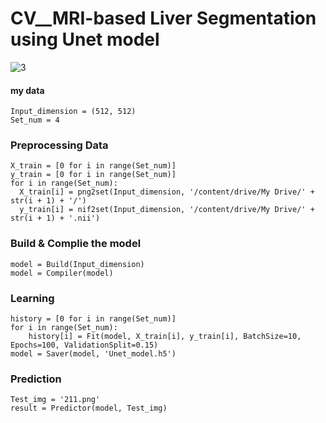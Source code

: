 # CV__MRI-based Liver Segmentation using Unet model
![3](https://user-images.githubusercontent.com/75473616/167287314-8f32dc5e-0c68-459b-aba7-b7d81ccb9421.png)
#### my data
```
Input_dimension = (512, 512)
Set_num = 4
```

### Preprocessing Data 
```
X_train = [0 for i in range(Set_num)]
y_train = [0 for i in range(Set_num)]
for i in range(Set_num):
  X_train[i] = png2set(Input_dimension, '/content/drive/My Drive/' + str(i + 1) + '/')
  y_train[i] = nif2set(Input_dimension, '/content/drive/My Drive/' + str(i + 1) + '.nii')
```

### Build & Complie the model
```
model = Build(Input_dimension)
model = Compiler(model)
```

### Learning 
```
history = [0 for i in range(Set_num)]
for i in range(Set_num):
    history[i] = Fit(model, X_train[i], y_train[i], BatchSize=10, Epochs=100, ValidationSplit=0.15)
model = Saver(model, 'Unet_model.h5')
```

### Prediction
```
Test_img = '211.png'
result = Predictor(model, Test_img)
```
